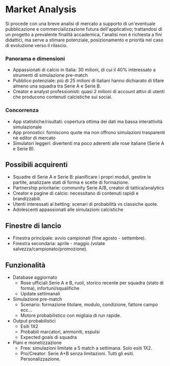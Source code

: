 # Market Analysis
Si procede con una breve analisi di mercato a supporto di un'eventuale pubblicazione e commercializzazione futura dell'applicativo; trattandosi di un progetto a prevalente finalità accademica, l'analisi non è richiesta a fini didattici, ma serve a stimare potenziale, posizionamento e priorità nel caso di evoluzione verso il rilascio.

### Panorama e dimensioni
- Appassionati di calcio in Italia: 30 milioni, di cui il 40% interessato a strumenti di simulazione pre-match
- Pubblico potenziale: più di 25 milioni di italiani hanno dichiarato di tifare almeno una squadra tra Serie A e Serie B.
- Creator e analyst professionisti: quasi 2 milioni di account attivi di utenti che producono contenuti calcistiche sui social.

### Concorrenza
- App statistiche/risultati: copertura ottima dei dati ma bassa interattività simulazionale
- App pronostici: forniscono quote ma non offrono simulazioni trasparenti nè editor di mercato
- Simulatori leggeri: divertenti ma poco aderenti alle rose italiane (Serie A e Serie B).

## Possibili acquirenti
- Squadre di Serie A e Serie B: pianificare i propri moduli, gestire le partite, analizzare stati di forma e scelte di formazione.
- Partnership prioritarie: community Serie A/B, creator di tattica/analytics
- Creator e pagine di calcio: necessitano di contenuti rapidi e brandizzabili.
- Utenti interessati al betting: scenari di probabilità vs classiche quote.
- Adolescenti appassionati alle simulazioni calcistiche

## Finestre di lancio
- Finestra principale: avvio campionati (fine agosto - settembre).
- Finestra secondaria: aprile - maggio (volate salvezza/campionato/promozione).

## Funzionalità
- Database aggiornato
    - Rose ufficiali Serie A e B, ruoli, storico recente per squadra (stato di forma), infortuni/squalifiche
    - Update settimanali
- Simulazione pre-match
    - Scenario: formazione titolare, modulo, condizione, fattore campo ecc...
    - Motore probabilistico con migliaia di run rapide.
- Output probabilistici
    - Esiti 1X2
    - Probabili marcatori, ammoniti, espulsi
    - Expected goals di squadra
- Piani e monetizzazione
    - Free: simulazioni limitate a 5 match a settimana. Solo esiti 1X2.
    - Pro/Creator: Serie A+B senza limitazioni. Tutti gli esiti. Personalizzazione.
